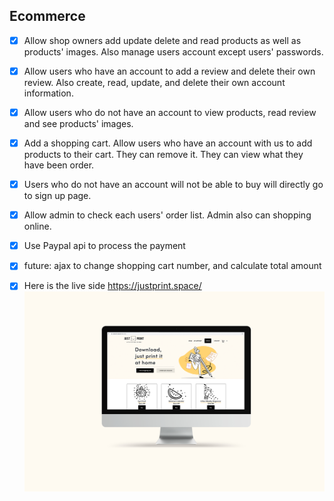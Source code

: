 ## Ecommerce

- [X] Allow shop owners add update delete and read products as well as products' images. Also manage users account except users' passwords.
- [X] Allow users who have an account to add a review and delete their own review. Also create, read, update, and delete their own account information.
- [X] Allow users who do not have an account to view products, read review and see products' images.
- [X] Add a shopping cart. Allow users who have an account with us to add products to their cart. They can remove it. They can view what they have been order.
- [X] Users who do not have an account will not be able to buy will directly go to sign up page.
- [X] Allow admin to check each users' order list. Admin also can shopping online.
- [X] Use Paypal api to process the payment 

- [X] future: ajax to change shopping cart number, and calculate total amount
- [X] Here is the live side https://justprint.space/
  <img src="images/v1.jpg" />